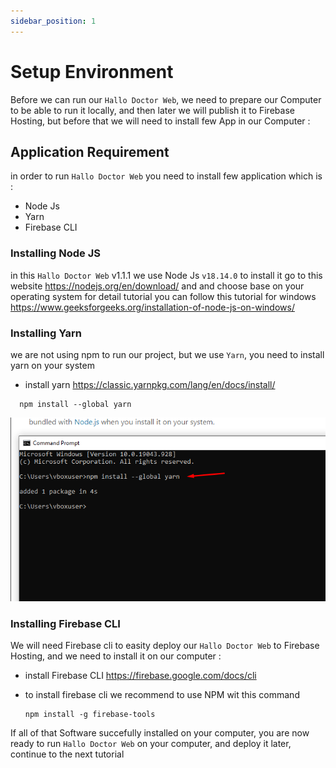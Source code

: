 ```yaml
---
sidebar_position: 1
---
```


# Setup Environment

Before we can run our `Hallo Doctor Web`, we need to prepare our Computer to be able to run it locally,
 and then later we will publish it to Firebase Hosting, but before that we will need to install few App in our Computer :

## Application Requirement

in order to run `Hallo Doctor Web` you need to install few application which is : 

- Node Js
- Yarn
- Firebase CLI

### Installing Node JS

in this `Hallo Doctor Web` v1.1.1 we use Node Js `v18.14.0`
to install it go to this website https://nodejs.org/en/download/ and 
and choose base on your operating system
for detail tutorial you can follow this tutorial for windows <https://www.geeksforgeeks.org/installation-of-node-js-on-windows/>

### Installing Yarn

we are not using npm to run our project, but we use `Yarn`, you need to install yarn on your system

- install yarn <https://classic.yarnpkg.com/lang/en/docs/install/>

```npm
  npm install --global yarn
```
  
![yarnInstall](img/yarn.png)


### Installing Firebase CLI

We will need Firebase cli to easity deploy our `Hallo Doctor Web` to Firebase Hosting, and we need to install it on our computer : 

- install Firebase CLI <https://firebase.google.com/docs/cli>
- to install firebase cli we recommend to use NPM wit this command 
  
  ```npm
  npm install -g firebase-tools
  ```

If all of that Software succefully installed on your computer, you are now ready to run `Hallo Doctor Web` on your computer, and deploy it later, continue to the next tutorial
